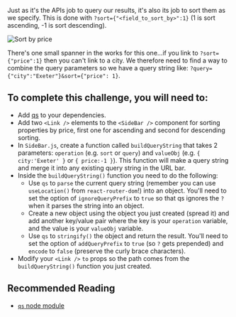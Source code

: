 Just as it's the APIs job to query our results, it's also its job to sort them as we specify. This is done with `?sort={"<field_to_sort_by>":1}` (1 is sort ascending, -1 is sort descending). 

![Sort by price](https://s3.eu-west-2.amazonaws.com/mcrcodes/course/surreal-estate/price.png)

There's one small spanner in the works for this one...if you link to `?sort={"price":1}` then you can't link to a city. We therefore need to find a way to combine the query parameters so we have a query string like: `?query={"city":"Exeter"}&sort={"price": 1}`. 

## To complete this challenge, you will need to:
* Add [qs](https://www.npmjs.com/package/qs) to your dependencies.
* Add two `<Link />` elements to the `<SideBar />` component for sorting properties by price, first one for ascending and second for descending sorting.
* In `SideBar.js`, create a function called `buildQueryString` that takes 2 parameters: `operation` (e.g. `sort` or `query`) and `valueObj` (e.g. `{ city:'Exeter' }` or `{ price:-1 }`). This function will make a query string and merge it into any existing query string in the URL bar.
* Inside the `buildQueryString()` function you need to do the following:
  - Use `qs` to `parse` the current query string (remember you can use `useLocation()` from `react-router-dom`!) into an object. You'll need to set the option of `ignoreQueryPrefix` to `true` so that qs ignores the `?` when it parses the string into an object.
  - Create a new object using the object you just created (spread it) and add another key/value pair where the key is your `operation` variable, and the value is your `valueObj` variable.   
  - Use `qs` to `stringify()` the object and return the result. You'll need to set the option of `addQueryPrefix` to `true` (so `?` gets prepended) and `encode` to `false` (preserve the curly brace characters).
* Modify your `<Link />` `to` props so the path comes from the `buildQueryString()` function you just created.

## Recommended Reading
* [`qs` node module](https://www.npmjs.com/package/qs)